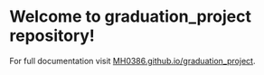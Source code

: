 # Welcome to graduation_project repository!

For full documentation visit [MH0386.github.io/graduation_project](https://mh0386.github.io/graduation_project/policy/).
